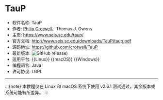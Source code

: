 # TauP

- 软件名称: TauP
- 作者: [Philip Crotwell](https://github.com/crotwell)、Thomas J. Owens
- 主页: <https://www.seis.sc.edu/taup/>
- 官方文档: <http://www.seis.sc.edu/downloads/TauP/taup.pdf>
- 源码地址: <https://github.com/crotwell/TauP>
- 最新版本: ![GitHub release)](https://img.shields.io/github/v/release/crotwell/TauP)
- 适用平台: {{Linux}} {{macOS}} {{Windows}}
- 编程语言: Java
- 许可协议: LGPL

---

:::{note}
本教程仅在 Linux 和 macOS 系统下使用 v2.6.1 测试通过，其余版本或系统可能有所差异。
:::
